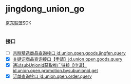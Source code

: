 # jingdong_union_go
[京东联盟](https://union.jd.com/helpcenter/12188-12384-46301)SDK
#
### 接口
- [ ] [京粉精选商品查询接口 jd.union.open.goods.jingfen.query](https://union.jd.com/openplatform/api/739)
- [x] [关键词商品查询接口【申请】jd.union.open.goods.query](https://union.jd.com/openplatform/api/628)
- [x] [通过subUnionId获取推广链接【申请】 jd.union.open.promotion.bysubunionid.get](https://union.jd.com/openplatform/api/634)
- [x] [订单查询接口 jd.union.open.order.query](https://union.jd.com/openplatform/api/650)
